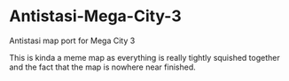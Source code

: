 # Antistasi-Mega-City-3
Antistasi map port for Mega City 3

This is kinda a meme map as everything is really tightly squished together and the fact that the map is nowhere near finished.
